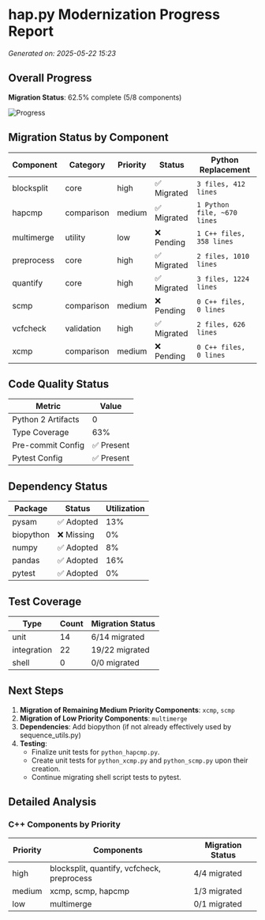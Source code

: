# hap.py Modernization Progress Report

*Generated on: 2025-05-22 15:23*

## Overall Progress

**Migration Status**: 62.5% complete (5/8 components)

![Progress](https://progress-bar.dev/62/)

## Migration Status by Component

| Component | Category | Priority | Status | Python Replacement |
|-----------|----------|----------|--------|-------------------|
| blocksplit | core | high | ✅ Migrated | `3 files, 412 lines` |
| hapcmp | comparison | medium | ✅ Migrated | `1 Python file, ~670 lines` |
| multimerge | utility | low | ❌ Pending | `1 C++ files, 358 lines` |
| preprocess | core | high | ✅ Migrated | `2 files, 1010 lines` |
| quantify | core | high | ✅ Migrated | `3 files, 1224 lines` |
| scmp | comparison | medium | ❌ Pending | `0 C++ files, 0 lines` |
| vcfcheck | validation | high | ✅ Migrated | `2 files, 626 lines` |
| xcmp | comparison | medium | ❌ Pending | `0 C++ files, 0 lines` |

## Code Quality Status

| Metric | Value |
|--------|-------|
| Python 2 Artifacts | 0 |
| Type Coverage | 63% |
| Pre-commit Config | ✅ Present |
| Pytest Config | ✅ Present |

## Dependency Status

| Package | Status | Utilization |
|---------|--------|-------------|
| pysam | ✅ Adopted | 13% |
| biopython | ❌ Missing | 0% |
| numpy | ✅ Adopted | 8% |
| pandas | ✅ Adopted | 16% |
| pytest | ✅ Adopted | 0% |

## Test Coverage

| Type | Count | Migration Status |
|------|-------|------------------|
| unit | 14 | 6/14 migrated |
| integration | 22 | 19/22 migrated |
| shell | 0 | 0/0 migrated |

## Next Steps

1. **Migration of Remaining Medium Priority Components**: `xcmp`, `scmp`
2. **Migration of Low Priority Components**: `multimerge`
3. **Dependencies**: Add biopython (if not already effectively used by sequence_utils.py)
4. **Testing**:
    - Finalize unit tests for `python_hapcmp.py`.
    - Create unit tests for `python_xcmp.py` and `python_scmp.py` upon their creation.
    - Continue migrating shell script tests to pytest.

## Detailed Analysis

### C++ Components by Priority

| Priority | Components | Migration Status |
|----------|------------|------------------|
| high | blocksplit, quantify, vcfcheck, preprocess | 4/4 migrated |
| medium | xcmp, scmp, hapcmp | 1/3 migrated |
| low | multimerge | 0/1 migrated |
